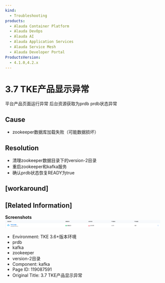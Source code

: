 ```yaml
---
kind:
  - Troubleshooting
products:
  - Alauda Container Platform
  - Alauda DevOps
  - Alauda AI
  - Alauda Application Services
  - Alauda Service Mesh
  - Alauda Developer Portal
ProductsVersion:
  - 4.1.0,4.2.x
---
```

<!-- A type of document that involves encountering a fault, diagnosing it, performing root cause analysis, and providing solutions. -->

# 3.7 TKE产品显示异常

平台产品页面运行异常 后台资源获取为prdb prdb状态异常

## Cause
- zookeeper数据库加载失败（可能数据损坏）

## Resolution
- 清理zookeeper数据目录下的version-2目录
- 重启zookeeper和kafka服务
- 确认prdb状态恢复READY为true

## [workaround]

## [Related Information]
**Screenshots**
![image_1646205885239_2630g.png](assets/3-7-tkechan-pin-xian-shi-yi-chang/image_1646205885239_2630g.png)
- Environment: TKE 3.6+版本环境
- prdb
- kafka
- zookeeper
- version-2目录
- Component: kafka
- Page ID: 119087591
- Original Title: 3.7 TKE产品显示异常
